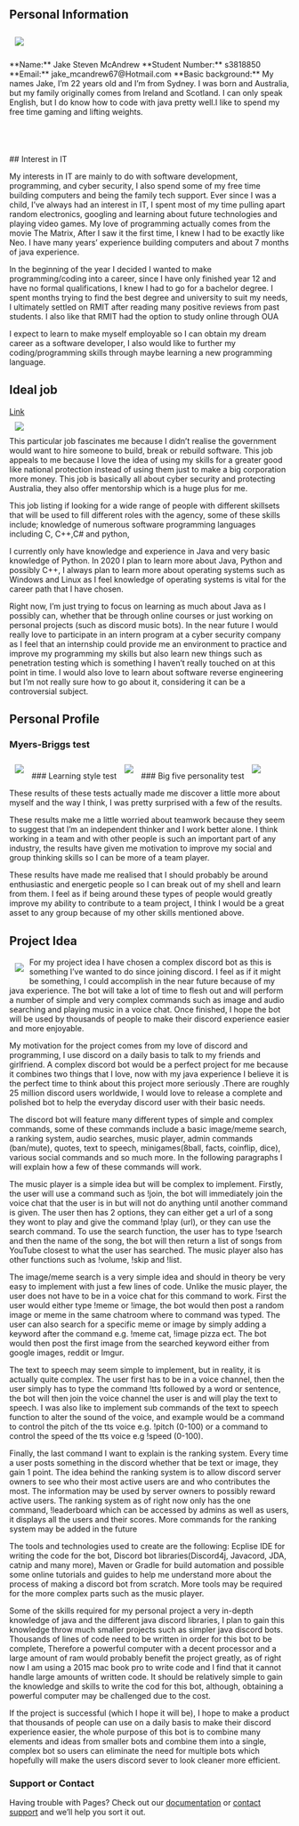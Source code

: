 ## Personal Information
<img src="yes.jpg"  style="float:left; padding: 10px">
<br /><br /><br />**Name:** Jake Steven McAndrew  
 **Student Number:** s3818850  
 **Email:** jake_mcandrew67@Hotmail.com  
 **Basic background:** My names Jake, I’m 22 years old and I’m from Sydney. I was born and Australia, but my family originally                       comes from Ireland and Scotland. I can only speak English, but I do know how to code with java pretty                         well.I like to spend my free time gaming and lifting weights. <br /><br /><br /><br /><br />  
## Interest in IT

My interests in IT are mainly to do with software development, programming, and cyber security, I also spend some of my free time building computers and being the family tech support. Ever since I was a child, I’ve always had an interest in IT, I spent most of my time pulling apart random electronics, googling and learning about future technologies and playing video games. My love of programming actually comes from the movie The Matrix, After I saw it the first time, I knew I had to be exactly like Neo. I have many years’ experience building computers and about 7 months of java experience.

In the beginning of the year I decided I wanted to make programming/coding into a career, since I have only finished year 12 and have no formal qualifications, I knew I had to go for a bachelor degree. I spent months trying to find the best degree and university to suit my needs, I ultimately settled on RMIT after reading many positive reviews from past students. I also like that RMIT had the option to study online through OUA

I expect to learn to make myself employable so I can obtain my dream career as a software developer, I also would like to further my coding/programming skills through maybe learning a new programming language.

## Ideal job
[Link](https://defencecareers.nga.net.au/cp/index.cfm?event=jobs.checkJobDetailsNewApplication&returnToEvent=jobs.processJobSearch&jobid=C51FA79E-F9DE-D26D-964B-ADCF1FCC63E0)<br />
<img src="unknown (1).png"  style="padding: 10px">
<br />This particular job fascinates me because I didn’t realise the government would want to hire someone to build, break or rebuild software. This job appeals to me because I love the idea of using my skills for a greater good like national protection instead of using them just to make a big corporation more money. This job is basically all about cyber security and protecting Australia, they also offer mentorship which is a huge plus for me.

This job listing if looking for a wide range of people with different skillsets that will be used to fill different roles with the agency, some of these skills include; knowledge of numerous software programming languages including C, C++,C# and python, 

I currently only have knowledge and experience in Java and very basic knowledge of Python. In 2020 I plan to learn more about Java, Python and possibly C++, I always plan to learn more about operating systems such as Windows and Linux as I feel knowledge of operating systems is vital for the career path that I have chosen.

Right now, I’m just trying to focus on learning as much about Java as I possibly can, whether that be through online courses or just working on personal projects (such as discord music bots). In the near future I would really love to participate in an intern program at a cyber security company as I feel that an internship could provide me an environment to practice and improve my programming my skills but also learn new things such as penetration testing which is something I haven’t really touched on at this point in time. I would also love to learn about software reverse engineering but I’m not really sure how to go about it, considering it can be a controversial subject.

## Personal Profile

### Myers-Briggs test
<img src="unknown (2).png"  style="padding: 10px">
### Learning style test
<img src="unknown (3).png"  style="padding: 10px">
### Big five personality test
<img src="Screen Shot 2019-12-14 at 12.47.52 pm.png"  style="padding: 10px">

These results of these tests actually made me discover a little more about myself and the way I think, I was pretty surprised with a few of the results. 

These results make me a little worried about teamwork because they seem to suggest that I’m an independent thinker and I work better alone. I think working in a team and with other people is such an important part of any industry, the results have given me motivation to improve my social and group thinking skills so I can be more of a team player. 

These results have made me realised that I should probably be around enthusiastic and energetic people so I can break out of my shell and learn from them. I feel as if being around these types of people would greatly improve my ability to contribute to a team project, I think I would be a great asset to any group because of my other skills mentioned above. 

## Project Idea

<img src="transparent-discord-icon-4.jpg"  style="float:left; padding: 10px">
For my project idea I have chosen a complex discord bot as this is something I’ve wanted to do since joining discord. I feel as if it might be something, I could accomplish in the near future because of my java experience. The bot will take a lot of time to flesh out and will perform a number of simple and very complex commands such as image and audio searching and playing music in a voice chat. Once finished, I hope the bot will be used by thousands of people to make their discord experience easier and more enjoyable. 

My motivation for the project comes from my love of discord and programming, I use discord on a daily basis to talk to my friends and girlfriend. A complex discord bot would be a perfect project for me because it combines two things that I love, now with my java experience I believe it is the perfect time to think about this project more seriously .There are roughly 25 million discord users worldwide, I would love to release a complete and polished bot to help the everyday discord user with their basic needs. 

The discord bot will feature many different types of simple and complex commands, some of these commands include a basic image/meme search, a ranking system, audio searches, music player, admin commands (ban/mute), quotes, text to speech, minigames(8ball, facts, coinflip, dice), various social commands and so much more. In the following paragraphs I will explain how a few of these commands will work.

The music player is a simple idea but will be complex to implement. Firstly, the user will use a command such as !join, the bot will immediately join the voice chat that the user is in but will not do anything until another command is given. The user then has 2 options, they can either get a url of a song they wont to play and give the command !play (url), or they can use the search command. To use the search function, the user has to type !search and then the name of the song, the bot will then return a list of songs from YouTube closest to what the user has searched. The music player also has other functions such as !volume, !skip and !list.

The image/meme search is a very simple idea and should in theory be very easy to implement with just a few lines of code. Unlike the music player, the user does not have to be in a voice chat for this command to work. First the user would either type !meme or !image, the bot would then post a random image or meme in the same chatroom where to command was typed. The user can also search for a specific meme or image by simply adding a keyword after the command e.g. !meme cat, !image pizza ect. The bot would then post the first image from the searched keyword either from google images, reddit or Imgur.

The text to speech may seem simple to implement, but in reality, it is actually quite complex. The user first has to be in a voice channel, then the user simply has to type the command !tts followed by a word or sentence, the bot will then join the voice channel the user is and will play the text to speech. I was also like to implement sub commands of the text to speech function to alter the sound of the voice, and example would be a command to control the pitch of the tts voice e.g. !pitch (0-100) or a command to control the speed of the tts voice e.g !speed (0-100).

Finally, the last command I want to explain is the ranking system. Every time a user posts something in the discord whether that be text or image, they gain 1 point. The idea behind the ranking system is to allow discord server owners to see who their most active users are and who contributes the most. The information may be used by server owners to possibly reward active users. The ranking system as of right now only has the one command, !leaderboard which can be accessed by admins as well as users, it displays all the users and their scores. More commands for the ranking system may be added in the future 

The tools and technologies used to create are the following: Ecplise IDE for writing the code for the bot, Discord bot libraries(Discord4j, Javacord, JDA, catnip and many more), Maven or Gradle for build automation and possible some online tutorials and guides to help me understand more about the process of making a discord bot from scratch. More tools may be required for the more complex parts such as the music player.

Some of the skills required for my personal project a very in-depth knowledge of java and the different java discord libraries, I plan to gain this knowledge throw much smaller projects such as simpler java discord bots. Thousands of lines of code need to be written in order for this bot to be complete, Therefore a powerful computer with a decent processor and a large amount of ram would probably benefit the project greatly, as of right now I am using a 2015 mac book pro to write code and I find that it cannot handle large amounts of written code. It should be relatively simple to gain the knowledge and skills to write the cod for this bot, although, obtaining a powerful computer may be challenged due to the cost. 

If the project is successful (which I hope it will be), I hope to make a product that thousands of people can use on a daily basis to make their discord experience easier, the whole purpose of this bot is to combine many elements and ideas from smaller bots and combine them into a single, complex bot so users can eliminate the need for multiple bots which hopefully will make the users discord sever to look cleaner more efficient.




### Support or Contact

Having trouble with Pages? Check out our [documentation](https://help.github.com/categories/github-pages-basics/) or [contact support](https://github.com/contact) and we’ll help you sort it out.
